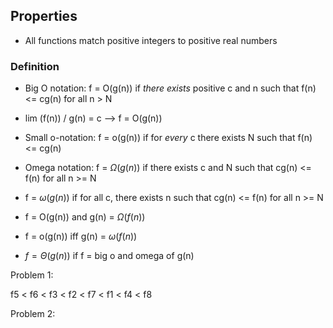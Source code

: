 ## Properties
-  All functions match positive integers to positive real numbers


### Definition
- Big O notation: f = O(g(n)) if *there exists* positive c and n such that f(n) <= cg(n) for all n > N
- lim (f(n)) / g(n) = c --> f = O(g(n))

- Small o-notation: f = o(g(n)) if for *every* c there exists N such that f(n) <= cg(n)
- Omega notation: f = $\Omega(g(n))$ if there exists c and N such that cg(n) <= f(n) for all n >= N
- f = $\omega(g(n))$ if for all c, there exists n such that cg(n) <= f(n) for all n >= N
- f = O(g(n)) and g(n) = $\Omega(f(n))$
- f = o(g(n)) iff g(n) = $\omega(f(n))$

- $f = \Theta (g(n))$ if f = big o and omega of g(n)


Problem 1:

f5 < f6 < f3 < f2 < f7 <  f1 < f4 < f8

Problem 2:

## 